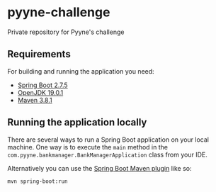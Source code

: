 # pyyne-challenge
Private repository for Pyyne's challenge

## Requirements

For building and running the application you need:

- [Spring Boot 2.7.5](http://projects.spring.io/spring-boot/)
- [OpenJDK 19.0.1](https://jdk.java.net/19/)
- [Maven 3.8.1](https://maven.apache.org)

## Running the application locally

There are several ways to run a Spring Boot application on your local machine. One way is to execute the `main` method in the `com.pyyne.bankmanager.BankManagerApplication` class from your IDE.

Alternatively you can use the [Spring Boot Maven plugin](https://docs.spring.io/spring-boot/docs/current/reference/html/build-tool-plugins-maven-plugin.html) like so:

```shell
mvn spring-boot:run
```
